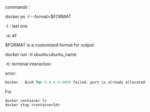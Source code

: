 commands :

docker ps -l --format=$FORMAT

-l : last one

-a: all

$FORMAT is a costomized format for output



docker run -ti ubuntu:ubuntu_name

-ti: terminal interaction



error:

```java
Docker - Bind for 0.0.0.0:4000 failed: port is already allocated
```



Fix: 

```jva
docker container ls
docker stop <containerId>
```





